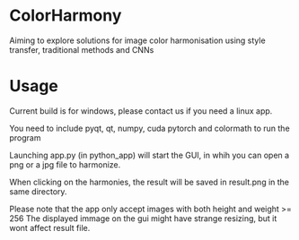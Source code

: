 # ColorHarmony
Aiming to explore solutions for image color harmonisation using style transfer, traditional methods and CNNs

# Usage
Current build is for windows, please contact us if you need a linux app.

You need to include pyqt, qt, numpy, cuda pytorch and colormath to run the program

Launching app.py (in python_app) will start the GUI, in whih you can open a png or a jpg file to harmonize.

When clicking on the harmonies, the result will be saved in result.png in the same directory.

Please note that the app only accept images with both height and weight >= 256
The displayed immage on the gui might have strange resizing, but it wont affect result file.
